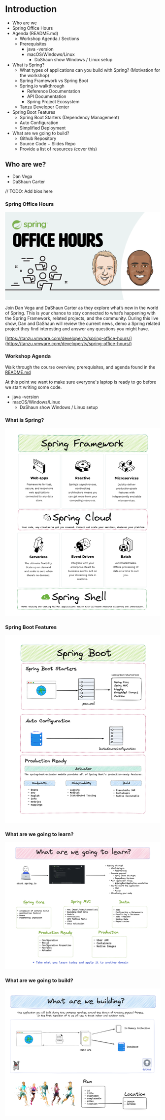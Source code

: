 # Introduction

  - Who are we
  - Spring Office Hours
  - Agenda (README.md)
    - Workshop Agenda / Sections
    - Prerequisites
      - java -version
      - macOS/Windows/Linux
        - DaShaun show Windows / Linux setup
  - What is Spring?
    - What types of applications can you build with Spring? (Motivation for the workshop)
    - Spring Framework vs Spring Boot
    - Spring.io walkthrough
      - Reference Documentation
      - API Documentation
      - Spring Project Ecosystem
    - Tanzu Developer Center
  - Spring Boot Features
    - Spring Boot Starters (Dependency Management)
    - Auto Configuration
    - Simplified Deployment
  - What are we going to build?
    - Github Repository
    - Source Code + Slides Repo
    - Provide a list of resources (cover this)

## Who are we?

- Dan Vega
- DaShaun Carter

// TODO: Add bios here

### Spring Office Hours

![Spring Office Hours](./images/introduction/spring-office-hours.png)

Join Dan Vega and DaShaun Carter as they explore what’s new in the world of Spring. This is your chance to stay connected to what’s happening with the Spring Framework, related projects, and the community. During this live show, Dan and DaShaun will review the current news, demo a Spring related project they find interesting and answer any questions you might have.

[https://tanzu.vmware.com/developer/tv/spring-office-hours/](https://tanzu.vmware.com/developer/tv/spring-office-hours/)

### Workshop Agenda

Walk through the course overview, prerequisites, and agenda found in the [README.md](./README.md)

At this point we want to make sure everyone's laptop is ready to go before we start writing some code.

- java -version
- macOS/Windows/Linux
  - DaShaun show Windows / Linux setup


### What is Spring?

![What is Spring](./images/introduction/what-is-spring.png)

### Spring Boot Features

![What is Spring Boot](./images/introduction/what-is-spring-boot.png)

### What are we going to learn?

![What are we going to learn](./images/introduction/what-are-we-going-learn.png)

### What are we going to build?

![What are we going to build](./images/introduction/what-we-are-building.png)
